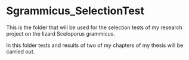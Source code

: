 # Sgrammicus_SelectionTest
This is the folder that will be used for the selection tests of my research project on the lizard Sceloporus grammicus.

In this folder tests and results of two of my chapters of my thesis will be carried out.
